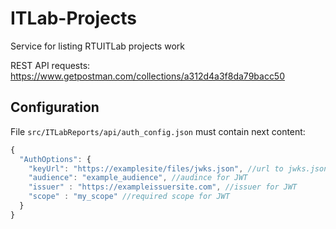 # ITLab-Projects
Service for listing RTUITLab projects work

REST API requests: https://www.getpostman.com/collections/a312d4a3f8da79bacc50
## Configuration

File ```src/ITLabReports/api/auth_config.json``` must contain next content:

```js
{
  "AuthOptions": {
    "keyUrl": "https://examplesite/files/jwks.json", //url to jwks.json
    "audience": "example_audience", //audince for JWT
    "issuer" : "https://exampleissuersite.com", //issuer for JWT
    "scope" : "my_scope" //required scope for JWT
  }
}

